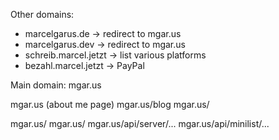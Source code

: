 Other domains:

* marcelgarus.de -> redirect to mgar.us
* marcelgarus.dev -> redirect to mgar.us
* schreib.marcel.jetzt -> list various platforms
* bezahl.marcel.jetzt -> PayPal

Main domain: mgar.us

mgar.us (about me page)
mgar.us/blog
mgar.us/<article>
mgar.us/<shortcut>
mgar.us/<file>
mgar.us/api/server/...
mgar.us/api/minilist/...

